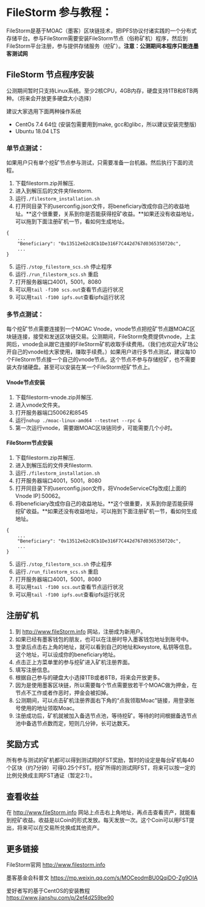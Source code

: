 # FileStorm 参与教程：

FileStorm是基于MOAC（墨客）区块链技术，把IPFS协议付诸实践的一个分布式存储平台。参与FileStorm需要安装FileStorm节点（俗称矿机）程序，然后到FileStorm平台注册，参与提供存储服务（挖矿）。**注意：公测期间本程序只能连墨客测试网**

## FileStorm 节点程序安装

公测期间暂时只支持Linux系统。至少2核CPU，4GB内存，硬盘支持1TB和8TB两种。（将来会开放更多硬盘大小选择）

建议大家选用下面两种操作系统
* CentOs 7.4 64位 (安装包需要用到make, gcc和glibc，所以建议安装完整版)
* Ubuntu 18.04 LTS

### 单节点测试：

如果用户只有单个挖矿节点参与测试，只需要准备一台机器。然后执行下面的流程。

1. 下载filestorm.zip并解压.
1. 进入到解压后的文件夹filestorm.
1. 运行`./filestorm_installation.sh`
1. 打开同目录下的userconfig.json文件，将beneficiary改成你自己的收益地址。**这个很重要，关系到你是否能获得挖矿收益。**如果还没有收益地址，可以拖到下面注册矿机一节，看如何生成地址。
```
{
    ...
    "Beneficiary": "0x13512e62c8Cb1De316F7C442d767d0365350720c",
    ...
}
```
5. 运行`./stop_filestorm_scs.sh` 停止程序
5. 运行`./run_filestorm_scs.sh` 重启
5. 打开服务器端口4001，5001，8080
5. 可以用`tail -f100 scs.out`查看节点运行状况
5. 可以用`tail -f100 ipfs.out`查看ipfs运行状况

### 多节点测试：

每个挖矿节点需要连接到一个MOAC Vnode，vnode节点把挖矿节点跟MOAC区块链连接，接受和发送区块链交易。公测期间，FileStorm免费提供vnode，上主网后，vnode会从跟它连接的FileStorm矿机收取手续费用。（我们也欢迎大矿场公开自己的vnode给大家使用，赚取手续费。）如果用户进行多节点测试，建议每10个FileStorm节点接一个自己的vnode节点。这个节点不参与存储挖矿，也不需要装大存储硬盘。甚至可以安装在某一个FileStorm挖矿节点上。

#### Vnode节点安装

1. 下载filestorm-vnode.zip并解压.
1. 进入vnode文件夹。
1. 打开服务器端口50062和8545
1. 运行`nohup ./moac-linux-amd64 --testnet --rpc &`
1. 第一次运行vnode，需要跟MOAC区块链同步，可能需要几个小时。

#### FileStorm节点安装

1. 下载filestorm.zip并解压.
1. 进入到解压后的文件夹filestorm.
1. 运行`./filestorm_installation.sh`
1. 打开服务器端口4001，5001，8080
1. 打开同目录下的userconfig.json文件，将VnodeServiceCfg改成[上面的Vnode IP]:50062。
1. 将beneficiary改成你自己的收益地址。**这个很重要，关系到你是否能获得挖矿收益。**如果还没有收益地址，可以拖到下面注册矿机一节，看如何生成地址。
```
{
    ...
    "Beneficiary": "0x13512e62c8Cb1De316F7C442d767d0365350720c",
    ...
}
```
5. 运行`./stop_filestorm_scs.sh` 停止程序
5. 运行`./run_filestorm_scs.sh` 重启
5. 打开服务器端口4001，5001，8080
5. 可以用`tail -f100 scs.out`查看节点运行状况
5. 可以用`tail -f100 ipfs.out`查看ipfs运行状况


## 注册矿机

1. 到 http://www.fileStorm.info 网站，注册成为新用户。
1. 如果已经有墨客钱包的朋友，也可以在注册时导入墨客钱包地址到账号中。
1. 登录后点击右上角的地址，就可以看到自己的地址和keystore, 私钥等信息。这个地址，可以设成你的beneficiary地址。
1. 点击正上方菜单里的参与挖矿进入矿机注册界面。
1. 填写注册信息。
1. 根据自己参与的硬盘大小选择1TB或者8TB，将来会开放更多。
1. 因为是使用墨客区块链，所以需要每个节点需要放若干个MOAC做为押金，在节点不工作或者作恶时，押金会被扣掉。
1. 公测期间，可以点击矿机注册界面右下角的“点我领取Moac"链接，用登录账号使用的地址领取Moac。
1. 注册成功后，矿机就被加入备选节点池，等待挖矿。等待的时间根据备选节点池中备选节点数而定，短则几分钟，长可达数天。


## 奖励方式

所有参与测试的矿机都可以得到测试网的FST奖励，暂时的设定是每台矿机每40个区块（约7分钟）可得0.25个FST。挖矿所得的测试网FST，将来可以按一定的比例兑换成主网FST通证（暂定2:1）。


## 查看收益

在 http://www.fileStorm.info 网站上点击右上角地址，再点击查看资产，就能看到挖矿收益。收益是以Coin的形式发放。每天发放一次。这个Coin可以用FST提出，将来可以在交易所兑换成其他资产。


## 更多链接

FileStorm官网
http://www.filestorm.info 

墨客基金会科普文
https://mp.weixin.qq.com/s/MOCeodmBU0QqiDO-Zg9OIA

爱好者写的基于CentOS的安装教程
https://www.jianshu.com/p/2ef4d259be90

